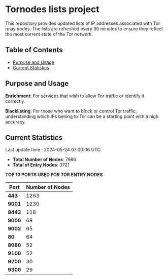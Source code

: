 # Tornodes lists project

This repository provides updated lists of IP addresses associated with Tor relay nodes. The lists are refreshed every 30 minutes to ensure they reflect the most current state of the Tor network.

## Table of Contents

- [Purpose and Usage](#purpose-and-usage)
- [Current Statistics](#current-statistics)


## Purpose and Usage

**Enrichment**: For services that wish to allow Tor traffic or identify it correctly.

**Blacklisting**: For those who want to block or control Tor traffic, understanding which IPs belong to Tor can be a starting point with a high accuracy.

## Current Statistics

Last update time : 2024-05-24 07:00:06 UTC

- **Total Number of Nodes**: 7986
- **Total of Entry Nodes**: 3721

**TOP 10 PORTS USED FOR TOR ENTRY NODES**

| **Port** | **Number of Nodes** |
|------|-----------------|
| **443**   | 1263  |
| **9001**   | 1230  |
| **8443**   | 118  |
| **9000**   | 68  |
| **9002**   | 65  |
| **80**   | 64  |
| **8080**   | 52  |
| **9100**   | 52  |
| **9200**   | 30  |
| **9300**   | 29  |

